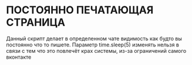 <h1>ПОСТОЯННО ПЕЧАТАЮЩАЯ СТРАНИЦА</h1>
<p>Данный скрипт делает в определенном чате видимость как будто вы постоянно что то пишете. Параметр time.sleep(5) изменять нельзя в связи с тем что
это повлечёт крах системы, из-за ограничений самого вконтакте</p>
